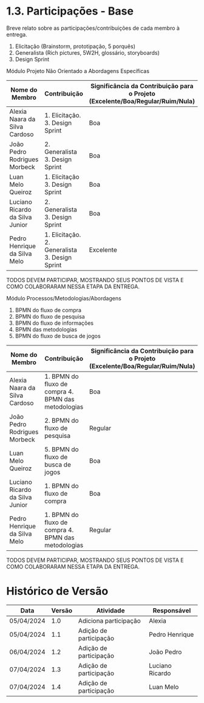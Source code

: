 # 1.3. Participações - Base

Breve relato sobre as participações/contribuições de cada membro à entrega.

1. Elicitação (Brainstorm, prototipação, 5 porquês)
2. Generalista (Rich pictures, 5W2H, glossário, storyboards)
3. Design Sprint

Módulo Projeto Não Orientado a Abordagens Específicas

| Nome do Membro                  | Contribuição                                   | Significância da Contribuição para o Projeto (Excelente/Boa/Regular/Ruim/Nula) |
| ------------------------------- | ---------------------------------------------- | ------------------------------------------------------------------------------ |
| Alexia Naara da Silva Cardoso   | 1. Elicitação. 3. Design Sprint                | Boa                                                                            |
| João Pedro Rodrigues Morbeck    | 2. Generalista 3. Design Sprint                | Boa                                                                            |
| Luan Melo Queiroz               | 1. Elicitação 3. Design Sprint                 | Boa                                                                            |
| Luciano Ricardo da Silva Junior | 2. Generalista 3. Design Sprint                | Boa                                                                            |
| Pedro Henrique da Silva Melo    | 1. Elicitação. 2. Generalista 3. Design Sprint | Excelente                                                                      |

TODOS DEVEM PARTICIPAR, MOSTRANDO SEUS PONTOS DE VISTA E COMO COLABORARAM NESSA ETAPA DA ENTREGA.

Módulo Processos/Metodologias/Abordagens

1. BPMN do fluxo de compra
2. BPMN do fluxo de pesquisa
3. BPMN do fluxo de informações
4. BPMN das metodologias
5. BPMN do fluxo de busca de jogos

| Nome do Membro                  | Contribuição                                        | Significância da Contribuição para o Projeto (Excelente/Boa/Regular/Ruim/Nula) |
| ------------------------------- | --------------------------------------------------- | ------------------------------------------------------------------------------ |
| Alexia Naara da Silva Cardoso   | 1. BPMN do fluxo de compra 4. BPMN das metodologias | Boa                                                                            |
| João Pedro Rodrigues Morbeck    | 2. BPMN do fluxo de pesquisa                        | Regular                                                                        |
| Luan Melo Queiroz               | 5. BPMN do fluxo de busca de jogos                  | Boa                                                                            |
| Luciano Ricardo da Silva Junior | 1. BPMN do fluxo de compra                          | Boa                                                                            |
| Pedro Henrique da Silva Melo    | 1. BPMN do fluxo de compra 4. BPMN das metodologias | Regular                                                                        |

TODOS DEVEM PARTICIPAR, MOSTRANDO SEUS PONTOS DE VISTA E COMO COLABORARAM NESSA ETAPA DA ENTREGA.

# Histórico de Versão

| Data       | Versão | Atividade              | Responsável     |
| ---------- | ------ | ---------------------- | --------------- |
| 05/04/2024 | 1.0    | Adiciona participação  | Alexia          |
| 05/04/2024 | 1.1    | Adição de participação | Pedro Henrique  |
| 06/04/2024 | 1.2    | Adição de participação | João Pedro      |
| 07/04/2024 | 1.3    | Adição de participação | Luciano Ricardo |
| 07/04/2024 | 1.4    | Adição de participação | Luan Melo       |
